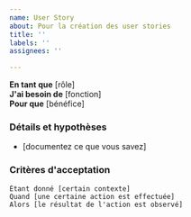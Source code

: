 ```yaml
---
name: User Story
about: Pour la création des user stories
title: ''
labels: ''
assignees: ''

---
```


**En tant que** [rôle]  
 **J'ai besoin de** [fonction]  
 **Pour que** [bénéfice]  
   
 ### Détails et hypothèses
 * [documentez ce que vous savez]
   
 ### Critères d'acceptation  
   
 ```gherkin
 Étant donné [certain contexte]
 Quand [une certaine action est effectuée]
 Alors [le résultat de l'action est observé]
 ```
